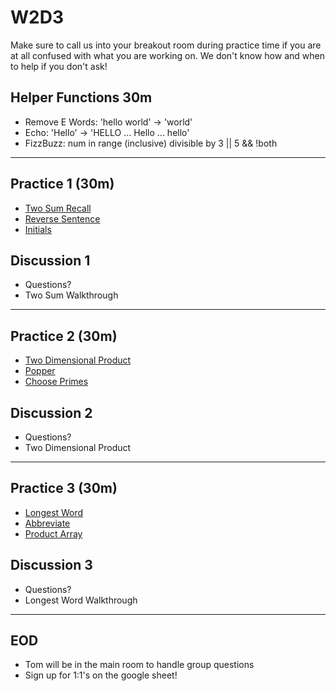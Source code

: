 # W2D3

Make sure to call us into your breakout room during practice time if you are at
all confused with what you are working on. We don't know how and when to help if
you don't ask!

## Helper Functions 30m

- Remove E Words: 'hello world' -> 'world'
- Echo: 'Hello' -> 'HELLO ... Hello ... hello'
- FizzBuzz: num in range (inclusive) divisible by 3 || 5 && !both

---

## Practice 1 (30m)

- [Two Sum Recall]
- [Reverse Sentence]
- [Initials]

## Discussion 1

- Questions?
- Two Sum Walkthrough

---

## Practice 2 (30m)

- [Two Dimensional Product]
- [Popper]
- [Choose Primes]

## Discussion 2

- Questions?
- Two Dimensional Product

---

## Practice 3 (30m)

- [Longest Word]
- [Abbreviate]
- [Product Array]

## Discussion 3

- Questions?
- Longest Word Walkthrough

---

## EOD

- Tom will be in the main room to handle group questions
- Sign up for 1:1's on the google sheet!

[two sum recall]: https://open.appacademy.io/learn/js-py---pt-feb-2022-online/week-2---intermediate-functions/two-sum-recall
[reverse sentence]: https://open.appacademy.io/learn/js-py---pt-feb-2022-online/week-2---intermediate-functions/reverse-sentence
[initials]: https://open.appacademy.io/learn/js-py---pt-feb-2022-online/week-2---intermediate-functions/initials
[two dimensional product]: https://open.appacademy.io/learn/js-py---pt-feb-2022-online/week-2---intermediate-functions/two-dimensional-product
[popper]: https://open.appacademy.io/learn/js-py---pt-feb-2022-online/week-2---intermediate-functions/popper
[choose primes]: https://open.appacademy.io/learn/js-py---pt-feb-2022-online/week-2---intermediate-functions/choose-primes
[longest word]: https://open.appacademy.io/learn/js-py---pt-feb-2022-online/week-2---intermediate-functions/longest-word
[abbreviate]: https://open.appacademy.io/learn/js-py---pt-feb-2022-online/week-2---intermediate-functions/abbreviate
[product array]: https://open.appacademy.io/learn/js-py---pt-feb-2022-online/week-2---intermediate-functions/product-array
